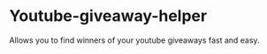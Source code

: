 Youtube-giveaway-helper
=======================

Allows you to find winners of your youtube giveaways fast and easy.